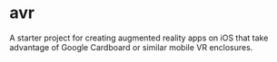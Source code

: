 # avr
A starter project for creating augmented reality apps on iOS that take advantage of Google Cardboard or similar mobile VR enclosures.
